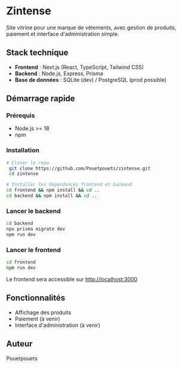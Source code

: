 # Zintense

Site vitrine pour une marque de vêtements, avec gestion de produits, paiement et interface d'administration simple.

## Stack technique
- **Frontend** : Next.js (React, TypeScript, Tailwind CSS)
- **Backend** : Node.js, Express, Prisma
- **Base de données** : SQLite (dev) / PostgreSQL (prod possible)

## Démarrage rapide

### Prérequis
- Node.js >= 18
- npm

### Installation

```bash
# Cloner le repo
 git clone https://github.com/Pouetpouets/zintense.git
 cd zintense

# Installer les dépendances frontend et backend
cd frontend && npm install && cd ..
cd backend && npm install && cd ..
```

### Lancer le backend
```bash
cd backend
npx prisma migrate dev
npm run dev
```

### Lancer le frontend
```bash
cd frontend
npm run dev
```

Le frontend sera accessible sur [http://localhost:3000](http://localhost:3000)

## Fonctionnalités
- Affichage des produits
- Paiement (à venir)
- Interface d'administration (à venir)

## Auteur
Pouetpouets
 
